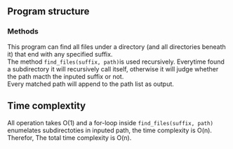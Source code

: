 ## Program structure
### Methods
This program can find all files under a directory (and all directories beneath it) that end with any specified suffix.   
The method `find_files(suffix, path)`is used recursively. Everytime found a subdirectory it will recursively call itself, otherwise it will judge whether the path macth the inputed suffix or not.  
Every matched path will append to the path list as output.  

## Time complextity
All operation takes O(1) and a for-loop inside `find_files(suffix, path)` enumelates subdirectoties in inputed path, the time complexity is O(n).  
Therefor, The total time complexity is O(n).